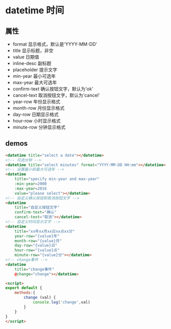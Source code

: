 # datetime 时间

## 属性

+ format 显示格式，默认是'YYYY-MM-DD'
+ title 显示标题，非空
+ value 日期值
+ inline-desc 副标题
+ placeholder 提示文字
+ min-year 最小可选年
+ max-year 最大可选年
+ confirm-text 确认按钮文字，默认为'ok'
+ cancel-text 取消按钮文字，默认为'cancel'
+ year-row 年份显示格式
+ month-row 月份显示格式
+ day-row 日期显示格式
+ hour-row 小时显示格式
+ minute-row 分钟显示格式

## demos

``` html
<datetime title="select a date"></datetime>
<!-- 可选分钟 -->
<datetime title="select minutes" format="YYYY-MM-DD HH:mm"></datetime>
<!-- 设置最小和最大可选年 -->
<datetime 
    title="specify min-year and max-year"
    :min-year=2000 
    :max-year=2016
    value="please select"></datetime>
<!-- 自定义确认按钮和取消按钮文字 -->
<datetime
    title="自定义按钮文字"
    confirm-text="确认"
    cancel-text="取消"></datetime>
<!-- 自定义时间显示文字 -->
<datetime
    title="xx年xx月xx日xx点xx分"
    year-row="{value}年"
    month-row="{value}月"
    day-row="{value}日"
    hour-row="{value}点"
    minute-row="{value}分"></datetime>
<!-- change事件 -->
<datetime
    title="change事件"
    @change="change"></datetime>

<script>
export default {
    methods:{
        change (val) {
            console.log('change',val)
        }
    }
}
</script>
```
